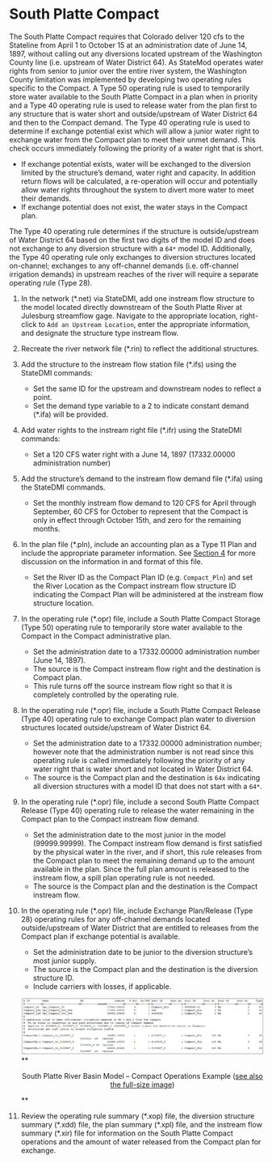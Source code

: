 # South Platte Compact #

The South Platte Compact requires that Colorado deliver 120 cfs to the Stateline from April 1 to October 15 at an administration 
date of June 14, 1897, without calling out any diversions located upstream of the Washington County line (i.e. upstream of Water 
District 64). As StateMod operates water rights from senior to junior over the entire river system, the Washington County limitation 
was implemented by developing two operating rules specific to the Compact. A Type 50 operating rule is used to temporarily store 
water available to the South Platte Compact in a plan when in priority and a Type 40 operating rule is used to release water from the 
plan first to any structure that is water short and outside/upstream of Water District 64 and then to the Compact demand. The Type 
40 operating rule is used to determine if exchange potential exist which will allow a junior water right to exchange water from the 
Compact plan to meet their unmet demand. This check occurs immediately following the priority of a water right that is short.

* If exchange potential exists, water will be exchanged to the diversion limited by the structure’s demand, water right and capacity. 
In addition return flows will be calculated, a re-operation will occur and potentially allow water rights throughout the system to 
divert more water to meet their demands.
* If exchange potential does not exist, the water stays in the Compact plan.  

The Type 40 operating rule determines if the structure is outside/upstream of Water District 64 based on the first two digits of 
the model ID and does not exchange to any diversion structure with a `64*` model ID. Additionally, the Type 40 operating rule only 
exchanges to diversion structures located on-channel; exchanges to any off-channel demands (i.e. off-channel irrigation demands) in 
upstream reaches of the river will require a separate operating rule (Type 28).

1.	In the network (\*.net) via StateDMI, add one instream flow structure to the model located directly downstream of the South 
Platte River at Julesburg streamflow gage. Navigate to the appropriate location, right-click to `Add an Upstream Location`, enter 
the appropriate information, and designate the structure type instream flow.
2.	Recreate the river network file (\*.rin) to reflect the additional structures.
3.	Add the structure to the instream flow station file (\*.ifs) using the StateDMI commands:
	* Set the same ID for the upstream and downstream nodes to reflect a point.
	* Set the demand type variable to a 2 to indicate constant demand (\*.ifa) will be provided. 
4.	Add water rights to the instream right file (\*.ifr) using the StateDMI commands:
	* Set a 120 CFS water right with a June 14, 1897 (17332.00000 administration number)
5.	Add the structure’s demand to the instream flow demand file (\*.ifa) using the StateDMI commands.
	* Set the monthly instream flow demand to 120 CFS for April through September, 60 CFS for October to represent that the Compact 
	is only in effect through October 15th, and zero for the remaining months.
6.	In the plan file (\*.pln), include an accounting plan as a Type 11 Plan and include the appropriate parameter information. See 
[Section 4](../InputDescription/40.md) for more discussion on the information in and format of this file.
	* Set the River ID as the Compact Plan ID (e.g. `Compact_Pln`) and set the River Location as the Compact instream flow structure 
	ID indicating the Compact Plan will be administered at the instream flow structure location.
7.	In the operating rule (\*.opr) file, include a South Platte Compact Storage (Type 50) operating rule to temporarily store water 
available to the Compact in the Compact administrative plan. 
	* Set the administration date to a 17332.00000 administration number (June 14, 1897).
	* The source is the Compact instream flow right and the destination is Compact plan.
	* This rule turns off the source instream flow right so that it is completely controlled by the operating rule.
8.	In the operating rule (\*.opr) file, include a South Platte Compact Release (Type 40) operating rule to exchange Compact plan 
water to diversion structures located outside/upstream of Water District 64.
	* Set the administration date to a 17332.00000 administration number; however note that the administration number is not read 
	since this operating rule is called immediately following the priority of any water right that is water short and not located 
	in Water District 64.
	* The source is the Compact plan and the destination is `64x` indicating all diversion structures with a model ID that does 
	not start with a `64*`.
9.	In the operating rule (\*.opr) file, include a second South Platte Compact Release (Type 40) operating rule to release the 
water remaining in the Compact plan to the Compact instream flow demand.
	* Set the administration date to the most junior in the model (99999.99999). The Compact instream flow demand is first 
	satisfied by the physical water in the river, and if short, this rule releases from the Compact plan to meet the remaining 
	demand up to the amount available in the plan. Since the full plan amount is released to the instream flow, a spill plan 
	operating rule is not needed.
	* The source is the Compact plan and the destination is the Compact instream flow.
10.	In the operating rule (\*.opr) file, include Exchange Plan/Release (Type 28) operating rules for any off-channel demands 
located outside/upstream of Water District that are entitled to releases from the Compact plan if exchange potential is 
available.
	* Set the administration date to be junior to the diversion structure’s most junior supply.
	* The source is the Compact plan and the destination is the diversion structure ID.
	* Include carriers with losses, if applicable.

    <a name="section163_a" alt="South Platte River Basin Model – Compact Operations Example"></a>
    ![7163_a](7163_a.PNG)
    **<p style="text-align: center;">
    South Platte River Basin Model – Compact Operations Example (<a href="../7163_a.PNG">see also the full-size image</a>)
    </p>**
	
11.	Review the operating rule summary (\*.xop) file, the diversion structure summary (\*.xdd) file, the plan summary (\*.xpl) 
file, and the instream flow summary (\*.xir) file for information on the South Platte Compact operations and the amount of 
water released from the Compact plan for exchange.